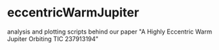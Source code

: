 # eccentricWarmJupiter
analysis and plotting scripts behind our paper "A Highly Eccentric Warm Jupiter Orbiting TIC 237913194"
